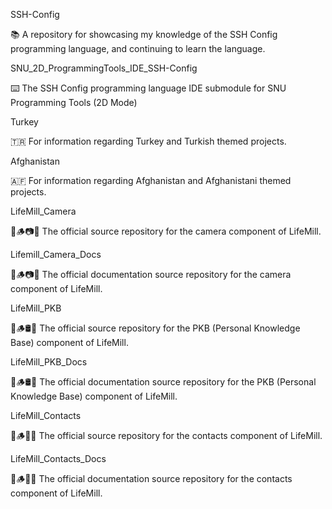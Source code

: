 
SSH-Config

📚️ A repository for showcasing my knowledge of the SSH Config programming language, and continuing to learn the language. 

SNU_2D_ProgrammingTools_IDE_SSH-Config

⌨️ The SSH Config programming language IDE submodule for SNU Programming Tools (2D Mode)

Turkey

🇹🇷️ For information regarding Turkey and Turkish themed projects.

Afghanistan

🇦🇫️ For information regarding Afghanistan and Afghanistani themed projects.

LifeMill_Camera

🧬️🪵️📷️💾️ The official source repository for the camera component of LifeMill.

Lifemill_Camera_Docs

🧬️🪵️📷️📖️ The official documentation source repository for the camera component of LifeMill.

LifeMill_PKB

🧬️🪵️🛢️💾️ The official source repository for the PKB (Personal Knowledge Base) component of LifeMill.

LifeMill_PKB_Docs

🧬️🪵️🛢️📖️ The official documentation source repository for the PKB (Personal Knowledge Base) component of LifeMill.

LifeMill_Contacts

🧬️🪵️👤️💾️ The official source repository for the contacts component of LifeMill.

LifeMill_Contacts_Docs

🧬️🪵️👤️📖️ The official documentation source repository for the contacts component of LifeMill.

